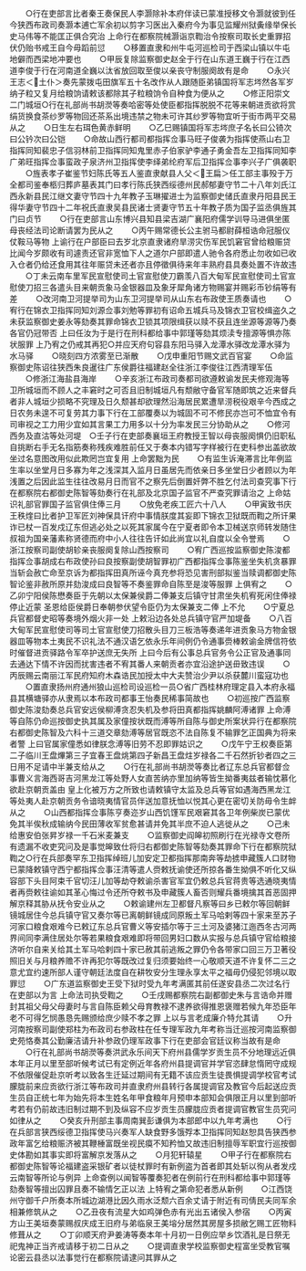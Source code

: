 <!-- { "loadSidebar": true } -->
　　○行在吏部言比者秦王奏保民人李灏除补本府伴读已蒙准授移文令灏就彼到任今狭西布政司奏灏本逋亡军余初以剪字习医出入秦府今为事见监耀州狱夤缘举保长史马伟等不能匡正俱合究治  上命行在都察院械灏诣京鞫治令按察司取长史重罪招伏仍贻书戒王自今毋蹈前愆
　　○移置直隶和州牛屯河巡检司于西梁山镇以牛屯地僻而西梁地冲要也
　　○甲辰复除监察御史赵全于行在山东道王巍于行在江西道李俊于行在河南道全巍以汰省放回取至俊以亲丧守制服阕故有是命
　　○永兴王志＜土仆＞奏先蒙拨屯田旗军五十名改作从人跟随臣弟镇国将军志埁然各军岁纳子粒又复月给粮饷请敕该都除其子粒粮饷令自种食为便从之
　　○修正阳崇文二门城垣○行在礼部尚书胡濙等奏哈密等处使臣都指挥脱脱不花等来朝进贡欲将赏绢货换食茶纱罗等物回还茶系出境违禁之物未可许其纱罗等物宜听于街市两平交易从之
　　○日生左右珥色黄赤鲜明
　　○乙巳赐镇国将军志埁庶子名长曰公锜次曰公钤次曰公铠
　　○命故山西行都司都指挥佥事马旺子俊袭为指挥使燕山右卫指挥同知裴忠子信羽林前卫指挥同知鬼里赤子伯家驴李通子勇金吾左卫指挥同知李广弟旺指挥佥事蛮政子泉济州卫指挥使李绎弟纶府军后卫指挥佥事李兴子广俱袭职
　　○旌表孝子崔鉴节妇陈氏等五人鉴直隶献县人父＜王扁＞任工部主事殁于万全都司鉴奉柩归葬庐墓表其门曰孝行陈氏狭西绥德州民郝郁妻守节二十八年刘氏江西永新县民江继文妻守节四十九年教子玉琳擢进士为监察御史储氏直隶丹阳县民王得华妻守节四十二年祝氏直隶吴县民诸士贤妻守节五十年教子质为国子监丞俱旌其门曰贞节
　　○行在吏部言山东博兴县知县梁吉湖广襄阳府儒学训导马进俱坐匿母丧经法司论断请罢为民从之
　　○丙午赐常德长公主驸马都尉薛桓诰命冠服仪仗鞍马等物  上谕行在户部臣曰去岁北京直隶诸府旱涝灾伤军民饥窘官曾给粮赈贷比闻今岁颇收有司遽责还官非宽恤下人之道尔户部即遣人驰令各府悉止勿收如已收入仓者仍给还食用其往年赈贷未还者亦且停徵俱待来年丰熟府县具奏处置不许故违
　　○丁未云南车里军民宣慰使司土官宣慰使刀霸羡八百大甸军民宣慰使司土官宣慰使刀招三各遣头目来朝贡象马金银器皿及象牙犀角诸方物赐宴并赐彩币钞绢等有差
　　○改河南卫河提举司为山东卫河提举司从山东右布政使王质奏请也
　　○宥行在锦衣卫指挥同知刘源佥事刘勉等罪初有诏命五城兵马及锦衣卫官校缉盗久之未获监察御史姜永等劾奏其罪命锦衣卫锁其项限缉获以赎不获且连坐源等源等乃奏各官仍冠带否  上曰任汝为于是行在刑科都给事中郭瑾等劾其烦渎专擅源等惧亦陈状服罪  上乃宥之仍戒其再犯○并应天府句容县东阳马驿入龙潭水驿改龙潭水驿为水马驿
　　○晓刻四方浓雾至已渐散
　　○戊申重阳节赐文武百官宴
　　○命监察御史陈诏往狭西朱良暹往广东侯爵往福建赵全往浙江李俊往江西清理军伍
　　○修浙江海盐县海岸
　　○辛亥浙江布政司奏都司欲遵敕谕发民夫修观海等卫所城垣而不顾人之丰窘时之可否且旧制城垣凡有颓敝守备官军随即筑之近来督兵者非人城垣少损略不究理及日久颓甚却欲理然沿海居民累遭旱涝税役艰辛今西成之日农务未遑不可复劳其力事下行在工部覆奏以为城固不可不修民亦岂可不恤宜令有司审视之工力用少宜如其言果工力用多以十分为率发民三分协助从之
　　○修河西务及直沽等处河堤　○壬子行在吏部奏襄垣王府教授王智以母丧服阕惧仍旧职私自挑断右手无名指筋奏称残疾难胜前任又于奏本内错写字样被行在吏科参出盖欲故坐过名意图改用似此欺罔岂宜复用  上命罢黜为民
　　○有监生诉淹滞言比年例监生率以坐堂月日多寡为年之浅深其入监月日虽居先而依亲日多坐堂日少者顾以为年浅置之后因此监生往往改易月日而官不之察先后倒置奸弊不胜乞付法司查究事下行在都察院右都御史陈智等劾奏行在礼部及北京国子监官不严查究罪请治之  上命姑识礼部官罪国子监官俱住俸三月
　　○放免老疾工匠六十八人
　　○甲寅致书庆王秩煃曰比者护卫军匠刘神保具讦府中事情朕度其妄即下锦衣卫狱既而鞫之所讦果诈已杖一百发戍辽东但逃必处之以死其家属今在宁夏者即令本卫械送京师转发随住叔祖为国亲藩素称贤德而府中小人往往告讦如此尚宜以礼自度以全令誉焉
　　○浙江按察司副使胡轸亲丧服阕复除山西按察司
　　○宥广西巡按监察御史陈浚都指挥佥事胡成右布政使孙曰良按察副使胡智罪初广西都指挥佥事陈鉴坐失机贪暴罪当斩会赦亡命至京诉为都指挥田真所诬今真充参将恐见害刑部拟鉴当赎调都御史陈智论鉴非赦所原并劾浚成曰良智等不奏鉴罪命自陈至是浚等服罪  上俱宥之
　　○乙卯宁阳侯陈懋奏臣于先朝以太保兼侯爵二俸兼支后镇守甘肃坐失机宥死闲住俸禄停止近蒙  圣恩给臣侯爵日奉朝参伏望令臣仍为太保兼支二俸  上不允
　　○宁夏总兵官都督史昭等奏境外烟火非一处  上敕沿边各处总兵镇守官严加堤备
　　○八百大甸军民宣慰使司等司土官宣慰使刀招散头目刀三板浩等奏递年进贡象马方物金银器皿等物本土夷民不识礼法不通汉语乞依永乐年间例仍令通事赍棒敕谕金牌信符依时催督进贡驿路令军卒护送庶无失所  上曰今后有公事总兵官务令公正官及通事同去通达下情不许因而扰害违者不宥其番人来朝贡者亦宜沿途护送毌致违误
　　○丙辰赐云南丽江军民府知府木森诰民加授太中大夫赞治少尹以杀获麓川蛮寇功也
　　○置直隶扬州府通州狼山巡检司设巡检一员○省广西桂林府理定县入本府永福县其横塘驿亦从隶焉以本布政司都事王怡奏民稀事简故也
　　○初巡按广西监察御史陈浚劾奏总兵官安远侯柳溥贪忍失机及参将田真都指挥姚麟阿溥诸罪  上命溥等自陈仍命巡按御史执其属及家僮按状既而溥等所自陈与御史所案状异行在都察院右都御史陈智及六科十三道交章劾溥等居官既恣不法自陈复不输罪乞正国典为将来者警  上曰官属家僮悉如律朕念溥等旧劳不忍即罪姑识之
　　○戊午宁王权奏臣第二子临川王盘熚第三子宜春王盘烑第四子新昌王盘炷岁禄各二千石然折钞者四之三日用不足请中半兼支给从之
　　○行在礼部尚书胡濙等奏比者辽东总兵官都督佥事曹义言海西哥吉河黑龙江等处野人女直苦纳亦里加纳等皆生拗番夷兹者输忱慕化欲赴京朝贡盖由  皇上化被万方之所致也请敕镇守太监及总兵等官如遇海西黑龙江等处夷人赴京朝贡务令谙晓夷情官员伴送加意抚恤以悦其心更在密切关防毋令生衅从之
　　○山西都指挥佥事陈亨奏迩岁山西饥馑军民艰窘其各卫年例柴炭已蒙优免其半俟秋成输纳今民田薄收军贫愈甚请并免其半庶不迫人逃徙从之
　　○己未给惠安伯张昇岁禄一千石米麦兼支
　　○监察御史阎皞初照刷行在光禄寺文卷所有遗漏不收吏究问及是事觉皞致仕将归右都御史陈智等劾奏其罪命下行在都察院狱鞫之○行在兵部奏罕东卫指挥绰班儿加安定卫都指挥那南奔等劫掳申藏簇人口财物已蒙降敕镇守西宁都指挥佥事汪清等遣人赍敕抚谕使还所掠各番生拗俱不听化又纵容部下头目阿束千官切汪儿加等劫夺敕谕杀害官军宜仍敕总兵官蒋贵等选通晓夷情者再赍敕往谕如其革心悔过令还所夺敕书及申藏簇人畜否则耀兵番境擒其首恶固押解京释其胁从抚令安业从之
　　○敕谕建州左卫都督凡察等曰乡已敕尔等回朝鲜镜城居住今总兵镇守官又奏尔等已离朝鲜镜成同原叛土军马哈剌等四十家来至苏子河家口粮食艰难今已敕辽东总兵官曹义等安插尔等于三土河及婆猪江迤西冬古河两界间同李满住居处尔等若果粮食艰难即将带回男妇口数从实报与总兵镇守官给粮接济听尔自来关给其土军马哈剌四十家已赦其前逃叛之罪仍令各带家口回三万卫著役照旧关与月粮养赡不许再犯尔等既改过复归须要始终一心敬顺天道不许复怀二三之意尤宜约速所部人谨守朝廷法度自在耕牧安分生理永享太平之福毋仍侵犯邻境以取罪愆
　　○广东道监察御史王受下狱时受九年考满匿其前任遂安县丞二次过名行在吏部以为言  上命法司执受鞫之
　　○壬戌赐都察院右副都御史朱与言诰命并赠封其祖父母父母妻时与言自陈臣赖父母育教禄不逮养欲得推恩褒赠若候九年恐臣年老不可得乞悯愚恳先赐颁给庶少赎不孝之罪  上以与言老成廉介特允其请
　　○升河南按察司副使郑柱为布政司右参政柱在任专理军政九年考称当迁巡按河南监察御史苑恪奏其公勤廉洁请升补参政仍理军政事下行在吏部会官廷议称当故有是命
　　○行在礼部尚书胡濙等奏洪武永乐间天下府州县儒学岁贡生员不分地理远近俱本年正月以里至部听候考试已有定例近年各府州县提调官并学官恣肆怠惰罔守成规不依限催促赴京听考以致各生迁延过期间有无籍不该应贡生徒畏惧提调学校官考试朦胧前来应贡欲行浙江等布政司并直隶府州县转行各属提调官及教官今后起送应贡生员自正统七年为始先将本生姓名年甲食粮年月预申本部知会俱限正月以里到部听考若有仍前故违旧制过期不到及纵容不应岁贡生员朦胧应贡者提调官教官生员究问如律从之
　　○癸亥升刑部主事周南巽彭谦俱为本部郎中以九年考满也
　　○行在兵部言狭西绥德卫指挥使马兴奏军人缺食野多饿殍本卫指挥同知赵恕具告狭西参政年富乞给粮赈济被其鞭棰富既坐视民瘼不知矜恤又故违旧制擅辱军职宜行巡按御史体勘如其事实即将富解京发落从之
　　○月犯轩辕星
　　○甲子行在都察院右都御史陈智等论福建盗采银矿者以徒杖罪时有新例盗为首者即其处斩以徇从者发戍云南智等所论与例异  上命查例以闻智等覆奏犯者在例前行在刑科都给事中郭瑾等劾奏智等擅出囚罪且奏不输情乞正以法  上特宥之第命犯者悉从新例
　　○江西饶州守御千户所奏本所城边湖港比因久雨水泛颓六百余丈请于附近有司倩民夫同军余相兼修筑从之
　　○乙丑夜有流星大如鸡弹色赤有光出五诸侯入参宿
　　○丙寅方山王美垣奏蒙赐叔庆成王旧府与弟临泉王美塎分居然其房屋多损敝乞赐工匠物料修葺从之
　　○丁卯顺天府尹姜涛等奏本年十月初一日例应举乡饮酒礼是日祭无祀鬼神正当齐戒请移于初二日从之
　　○提调直隶学校监察御史程富坐受教官嘱论密云县丞以法事觉行在都察院请逮问其罪从之
